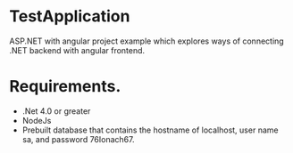 # TestApplication
ASP.NET with angular project example which explores ways of connecting .NET backend with angular frontend.

# Requirements.
- .Net 4.0 or greater
- NodeJs
- Prebuilt database that contains the hostname of localhost, user name sa, and password 76Ionach67.
